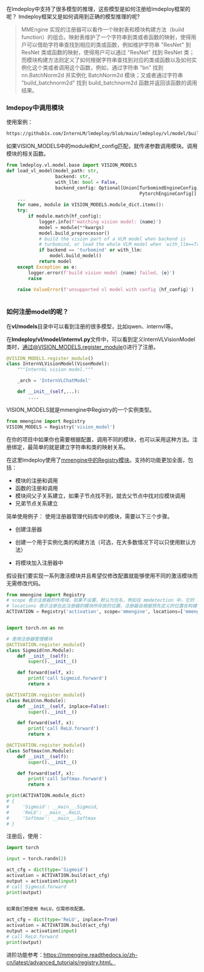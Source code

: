 
在lmdeploy中支持了很多模型的推理，这些模型是如何注册给lmdeploy框架的呢？
lmdeploy框架又是如何调用到正确的模型推理的呢?

> MMEngine 实现的注册器可以看作一个映射表和模块构建方法（build function）的组合。映射表维护了一个字符串到类或者函数的映射，使得用户可以借助字符串查找到相应的类或函数，例如维护字符串 "ResNet" 到 ResNet 类或函数的映射，使得用户可以通过 "ResNet" 找到 ResNet 类；而模块构建方法则定义了如何根据字符串查找到对应的类或函数以及如何实例化这个类或者调用这个函数，例如，通过字符串 "bn" 找到 nn.BatchNorm2d 并实例化 BatchNorm2d 模块；又或者通过字符串 "build_batchnorm2d" 找到 build_batchnorm2d 函数并返回该函数的调用结果。

### lmdepoy中调用模块
使用案例：

```bash
https://github1s.com/InternLM/lmdeploy/blob/main/lmdeploy/vl/model/builder.py#L65
```

如果VISION_MODELS中的module和hf_config匹配，就传递参数调用模块。调用模块的相关函数。
```python
from lmdeploy.vl.model.base import VISION_MODELS
def load_vl_model(model_path: str,
                  backend: str,
                  with_llm: bool = False,
                  backend_config: Optional[Union[TurbomindEngineConfig,
                                                 PytorchEngineConfig]] = None):
    ...
    for name, module in VISION_MODELS.module_dict.items():
    try:
        if module.match(hf_config):
            logger.info(f'matching vision model: {name}')
            model = module(**kwargs)
            model.build_preprocessor()
            # build the vision part of a VLM model when backend is
            # turbomind, or load the whole VLM model when `with_llm==True`
            if backend == 'turbomind' or with_llm:
                model.build_model()
            return model
    except Exception as e:
        logger.error(f'build vision model {name} failed, {e}')
        raise

    raise ValueError(f'unsupported vl model with config {hf_config}')
                                        

```

### 如何注册model的呢？

在**vl/models**目录中可以看到注册的很多模型，比如qwen、internvl等。

在**lmdeploy/vl/model/internvl.py**文件中，可以看到定义InternVLVisionModel类时，通过@VISION_MODELS.register_module()进行了注册。

```python
@VISION_MODELS.register_module()
class InternVLVisionModel(VisonModel):
    """InternVL vision model."""

    _arch = 'InternVLChatModel'

    def __init__(self,...):
        ....
```

VISION_MODELS就是mmengine中Registry的一个实例类型。

```python
from mmengine import Registry
VISION_MODELS = Registry('vision_model')
```


在你的项目中如果你也需要根据配置，调用不同的模块，也可以采用这种方法。注册绑定，最简单的就是建立字符串和类的映射关系。

在这里lmdeploy使用了[mmengine中的Registry模块](https://mmengine.readthedocs.io/zh-cn/latest/advanced_tutorials/registry.html
)。支持的功能更加全面，包括：

+ 模块的注册和调用
+ 函数的注册和调用
+ 模块间父子关系建立，如果子节点找不到，就去父节点中找对应模块调用
+ 兄弟节点关系建立

简单使用例子：
使用注册器管理代码库中的模块，需要以下三个步骤。

+ 创建注册器

+ 创建一个用于实例化类的构建方法（可选，在大多数情况下可以只使用默认方法）

+ 将模块加入注册器中

假设我们要实现一系列激活模块并且希望仅修改配置就能够使用不同的激活模块而无需修改代码。
```python
from mmengine import Registry
# scope 表示注册器的作用域，如果不设置，默认为包名，例如在 mmdetection 中，它的 scope 为 mmdet
# locations 表示注册在此注册器的模块所存放的位置，注册器会根据预先定义的位置在构建模块时自动 import
ACTIVATION = Registry('activation', scope='mmengine', locations=['mmengine.models.activations'])


import torch.nn as nn

# 使用注册器管理模块
@ACTIVATION.register_module()
class Sigmoid(nn.Module):
    def __init__(self):
        super().__init__()

    def forward(self, x):
        print('call Sigmoid.forward')
        return x

@ACTIVATION.register_module()
class ReLU(nn.Module):
    def __init__(self, inplace=False):
        super().__init__()

    def forward(self, x):
        print('call ReLU.forward')
        return x

@ACTIVATION.register_module()
class Softmax(nn.Module):
    def __init__(self):
        super().__init__()

    def forward(self, x):
        print('call Softmax.forward')
        return x

print(ACTIVATION.module_dict)
# {
#     'Sigmoid': __main__.Sigmoid,
#     'ReLU': __main__.ReLU,
#     'Softmax': __main__.Softmax
# }
```

注册后，使用：
```python
import torch

input = torch.randn(2)

act_cfg = dict(type='Sigmoid')
activation = ACTIVATION.build(act_cfg)
output = activation(input)
# call Sigmoid.forward
print(output)


如果我们想使用 ReLU，仅需修改配置。

act_cfg = dict(type='ReLU', inplace=True)
activation = ACTIVATION.build(act_cfg)
output = activation(input)
# call ReLU.forward
print(output)

```
进阶功能参考：https://mmengine.readthedocs.io/zh-cn/latest/advanced_tutorials/registry.html。

